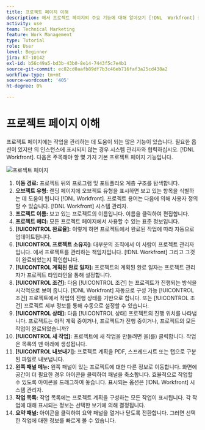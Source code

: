 ```yaml
---
title: 프로젝트 페이지 이해
description: 에서 프로젝트 페이지의 주요 기능에 대해 알아보기 [!DNL  Workfront] 을 참조하십시오.
activity: use
team: Technical Marketing
feature: Work Management
type: Tutorial
role: User
level: Beginner
jira: KT-10142
exl-id: b56c49a5-bd3b-43b0-8e14-7443f5c7e4b1
source-git-commit: ec82cd0aafb89df7b3c46eb716faf3a25cd438a2
workflow-type: tm+mt
source-wordcount: '405'
ht-degree: 0%

---
```


# 프로젝트 페이지 이해

프로젝트 페이지에는 작업을 관리하는 데 도움이 되는 많은 기능이 있습니다. 필요한 옵션이 있지만 의 인스턴스에 표시되지 않는 경우 시스템 관리자와 협력하십시오. [!DNL Workfront]. 다음은 주목해야 할 몇 가지 기본 프로젝트 페이지 기능입니다.

![프로젝트 페이지](assets/project-page-graphic-for-planner.png)

1. **이동 경로:** 프로젝트 뒤의 프로그램 및 포트폴리오 계층 구조를 탐색합니다.
2. **오브젝트 유형:** 랜딩 페이지에 오브젝트 유형을 표시하면 보고 있는 항목을 식별하는 데 도움이 됩니다 [!DNL Workfront]. 프로젝트 용어는 다음에 의해 사용자 정의할 수 있습니다. [!DNL Workfront] 시스템 관리자.
3. **프로젝트 이름:** 보고 있는 프로젝트의 이름입니다. 이름을 클릭하여 편집합니다.
4. **프로젝트 헤더:** 모든 프로젝트 페이지에서 사용할 수 있는 표준 정보입니다.
5. **[!UICONTROL 완료율]:** 이렇게 하면 프로젝트에서 완료된 작업에 따라 자동으로 업데이트됩니다.
6. **[!UICONTROL 프로젝트 소유자]:** 대부분의 조직에서 이 사람이 프로젝트 관리자입니다. 에서 프로젝트를 관리하는 책임자입니다. [!DNL Workfront] 그리고 그것이 완료되었는지 확인합니다.
7. **[!UICONTROL 계획된 완료 일자]:** 프로젝트의 계획된 완료 일자는 프로젝트 관리자가 프로젝트 타임라인을 통해 설정합니다.
8. **[!UICONTROL 조건]:** 다음 [!UICONTROL 조건] 는 프로젝트가 진행되는 방식을 시각적으로 보여 줍니다. [!DNL Workfront] 자동으로 구성 가능 [!UICONTROL 조건] 프로젝트에서 작업의 진행 상태를 기반으로 합니다. 또는 [!UICONTROL 조건] 프로젝트 세부 정보를 통해 수동으로 설정할 수 있습니다.
9. **[!UICONTROL 상태]:** 다음 [!UICONTROL 상태] 프로젝트의 진행 위치를 나타냅니다. 프로젝트는 아직 계획 중이거나, 프로젝트가 진행 중이거나, 프로젝트의 모든 작업이 완료되었습니까?
10. **[!UICONTROL 새 작업]:** 프로젝트에 새 작업을 만들려면 을(를) 클릭합니다. 작업은 목록의 맨 아래에 생성됩니다.
11. **[!UICONTROL 내보내기]:** 프로젝트 계획을 PDF, 스프레드시트 또는 탭으로 구분된 파일로 내보냅니다.
12. **왼쪽 패널 메뉴:** 왼쪽 패널이 있는 프로젝트에 대한 다른 정보로 이동합니다. 화면에 공간이 더 필요한 경우 아이콘을 클릭하여 패널을 축소합니다. 효율적으로 작업할 수 있도록 아이콘을 드래그하여 놓습니다. 표시되는 옵션은 [!DNL Workfront] 시스템 관리자.
13. **작업 목록:** 작업 목록에는 프로젝트 계획을 구성하는 모든 작업이 표시됩니다. 각 작업에 대해 표시되는 정보는 선택한 보기에 의해 결정됩니다.
14. **요약 패널:** 아이콘을 클릭하여 요약 패널을 열거나 닫도록 전환합니다. 그러면 선택한 작업에 대한 정보를 빠르게 볼 수 있습니다.
